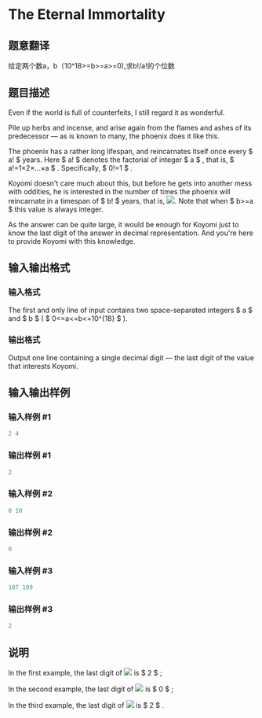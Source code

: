 # The Eternal Immortality

## 题意翻译

给定两个数a，b（10^18>=b>=a>=0),求b!/a!的个位数

## 题目描述

Even if the world is full of counterfeits, I still regard it as wonderful.

Pile up herbs and incense, and arise again from the flames and ashes of its predecessor — as is known to many, the phoenix does it like this.

The phoenix has a rather long lifespan, and reincarnates itself once every $ a! $ years. Here $ a! $ denotes the factorial of integer $ a $ , that is, $ a!=1×2×...×a $ . Specifically, $ 0!=1 $ .

Koyomi doesn't care much about this, but before he gets into another mess with oddities, he is interested in the number of times the phoenix will reincarnate in a timespan of $ b! $ years, that is, ![](https://cdn.luogu.com.cn/upload/vjudge_pic/CF869B/e1b2fb98f4ea484515a807ebc0e143dd3b54b9f1.png). Note that when $ b>=a $ this value is always integer.

As the answer can be quite large, it would be enough for Koyomi just to know the last digit of the answer in decimal representation. And you're here to provide Koyomi with this knowledge.

## 输入输出格式

### 输入格式

The first and only line of input contains two space-separated integers $ a $ and $ b $ ( $ 0<=a<=b<=10^{18} $ ).

### 输出格式

Output one line containing a single decimal digit — the last digit of the value that interests Koyomi.

## 输入输出样例

### 输入样例 #1

```cpp
2 4

```
### 输出样例 #1

```cpp
2

```
### 输入样例 #2

```cpp
0 10

```
### 输出样例 #2

```cpp
0

```
### 输入样例 #3

```cpp
107 109

```
### 输出样例 #3

```cpp
2

```
## 说明

In the first example, the last digit of ![](https://cdn.luogu.com.cn/upload/vjudge_pic/CF869B/710c390d7d95fd1e439facb57a8db32614f140ba.png) is $ 2 $ ;

In the second example, the last digit of ![](https://cdn.luogu.com.cn/upload/vjudge_pic/CF869B/9a0a3742a40de8b41b9545899252cb65c16a80ca.png) is $ 0 $ ;

In the third example, the last digit of ![](https://cdn.luogu.com.cn/upload/vjudge_pic/CF869B/ba5fe125aa2ce1485bb9c22050da0a9acf975415.png) is $ 2 $ .


